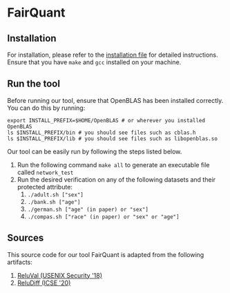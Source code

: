 # FairQuant

## Installation

For installation, please refer to the [installation file](./INSTALL.md) for detailed instructions. Ensure that you have `make` and `gcc` installed on your machine.


## Run the tool

Before running our tool, ensure that OpenBLAS has been installed correctly. You can do this by running:

```shell
export INSTALL_PREFIX=$HOME/OpenBLAS # or wherever you installed OpenBLAS
ls $INSTALL_PREFIX/bin # you should see files such as cblas.h
ls $INSTALL_PREFIX/lib # you should see files such as libopenblas.so
```

Our tool can be easily run by following the steps listed below.

1. Run the following command `make all` to generate an executable file called `network_test`
2. Run the desired verification on any of the following datasets and their protected attribute:
   1. `./adult.sh ["sex"]`
   2. `./bank.sh ["age"]`
   3. `./german.sh ["age" (in paper) or "sex"]`
   4. `./compas.sh ["race" (in paper) or "sex" or "age"]`


## Sources

This source code for our tool FairQuant is adapted from the following artifacts:

1. [ReluVal (USENIX Security '18)](https://github.com/tcwangshiqi-columbia/ReluVal)
2. [ReluDiff (ICSE '20)](https://github.com/pauls658/ReluDiff-ICSE2020-Artifact)
